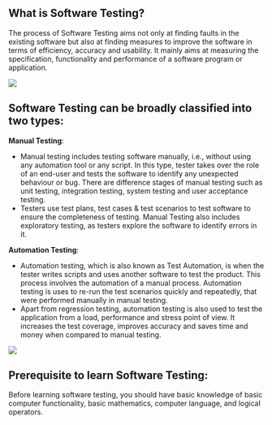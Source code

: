 ﻿## What is Software Testing? ##

The process of Software Testing aims not only at finding faults in the existing software but also at finding measures to improve the software in terms of efficiency, accuracy and usability. It mainly aims at measuring the specification, functionality and performance of a software program or application.

![](Aspose.Words.57975e90-435c-4be0-93f2-335289c59732.001.png)

## Software Testing can be broadly classified into two types: ##

**Manual Testing**:

- Manual testing includes testing software manually, i.e., without using any automation tool or any script. In this type, tester takes over the role of an end-user and tests the software to identify any unexpected behaviour or bug. There are difference stages of manual testing such as unit testing, integration testing, system testing and user acceptance testing.
- Testers use test plans, test cases & test scenarios to test software to ensure the completeness of testing. Manual Testing also includes exploratory testing, as testers explore the software to identify errors in it.      

**Automation Testing**:

- Automation testing, which is also known as Test Automation, is when the tester writes scripts and uses another software to test the product. This process involves the automation of a manual process. Automation testing is uses to re-run the test scenarios quickly and repeatedly, that were performed manually in manual testing.
- Apart  from regression testing, automation testing is also used to test the application from a load, performance and stress point of view. It increases the test coverage, improves accuracy and saves time and money when compared to manual testing.

![](Aspose.Words.57975e90-435c-4be0-93f2-335289c59732.002.png)

## Prerequisite to learn Software Testing: ## 

Before learning software testing, you should have basic knowledge of basic computer functionality, basic mathematics, computer language, and logical operators.
